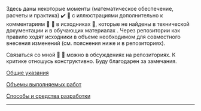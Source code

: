 Здесь даны некоторые моменты (математическое обеспечение, расчеты и практика) :heavy_check_mark: :memo: с иллюстрациями дополнительно к комментариям :speech_balloon: :blue_book: в исходниках :floppy_disk:, которые не найдены в технической документации и в обучающих материалах . Через репозитории как правило ходят исходники в объеме необходимом для совместного внесения изменений (см. пояснения ниже и в репозиториях).

Связаться со мной :email: :fax: можно в обсуждениях на репозиториях. К критике отношусь конструктивно. Буду благодарен за замечания.

[Общие указания](https://github.com/tsv19su254052/tsv19su254052/blob/main/Common.md)

[Объемы выполняемых работ](https://github.com/tsv19su254052/tsv19su254052/blob/main/Works.md)

[Способы и средства разработки](https://github.com/tsv19su254052/tsv19su254052/blob/main/Languages.md)

----
<!--
Облагодетельствовать можно на карточку :euro: :dollar: :credit_card: Альфа-Банка 2200 1545 3159 6236
-->
